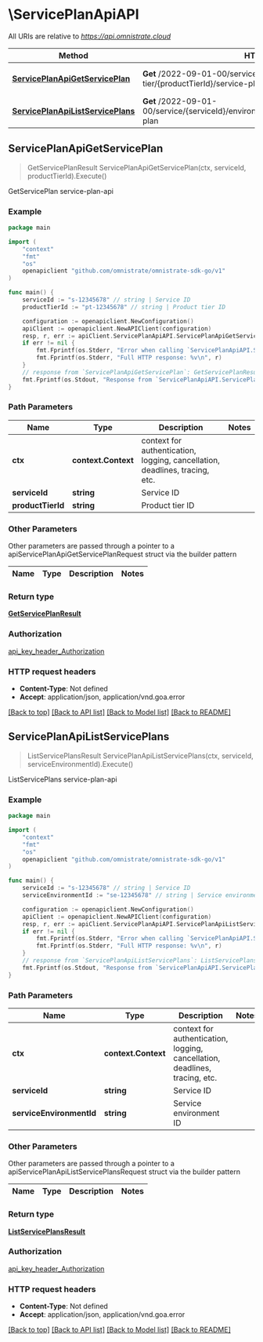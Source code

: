 # \ServicePlanApiAPI

All URIs are relative to *https://api.omnistrate.cloud*

Method | HTTP request | Description
------------- | ------------- | -------------
[**ServicePlanApiGetServicePlan**](ServicePlanApiAPI.md#ServicePlanApiGetServicePlan) | **Get** /2022-09-01-00/service/{serviceId}/product-tier/{productTierId}/service-plan | GetServicePlan service-plan-api
[**ServicePlanApiListServicePlans**](ServicePlanApiAPI.md#ServicePlanApiListServicePlans) | **Get** /2022-09-01-00/service/{serviceId}/environment/{serviceEnvironmentId}/service-plan | ListServicePlans service-plan-api



## ServicePlanApiGetServicePlan

> GetServicePlanResult ServicePlanApiGetServicePlan(ctx, serviceId, productTierId).Execute()

GetServicePlan service-plan-api

### Example

```go
package main

import (
	"context"
	"fmt"
	"os"
	openapiclient "github.com/omnistrate/omnistrate-sdk-go/v1"
)

func main() {
	serviceId := "s-12345678" // string | Service ID
	productTierId := "pt-12345678" // string | Product tier ID

	configuration := openapiclient.NewConfiguration()
	apiClient := openapiclient.NewAPIClient(configuration)
	resp, r, err := apiClient.ServicePlanApiAPI.ServicePlanApiGetServicePlan(context.Background(), serviceId, productTierId).Execute()
	if err != nil {
		fmt.Fprintf(os.Stderr, "Error when calling `ServicePlanApiAPI.ServicePlanApiGetServicePlan``: %v\n", err)
		fmt.Fprintf(os.Stderr, "Full HTTP response: %v\n", r)
	}
	// response from `ServicePlanApiGetServicePlan`: GetServicePlanResult
	fmt.Fprintf(os.Stdout, "Response from `ServicePlanApiAPI.ServicePlanApiGetServicePlan`: %v\n", resp)
}
```

### Path Parameters


Name | Type | Description  | Notes
------------- | ------------- | ------------- | -------------
**ctx** | **context.Context** | context for authentication, logging, cancellation, deadlines, tracing, etc.
**serviceId** | **string** | Service ID | 
**productTierId** | **string** | Product tier ID | 

### Other Parameters

Other parameters are passed through a pointer to a apiServicePlanApiGetServicePlanRequest struct via the builder pattern


Name | Type | Description  | Notes
------------- | ------------- | ------------- | -------------



### Return type

[**GetServicePlanResult**](GetServicePlanResult.md)

### Authorization

[api_key_header_Authorization](../README.md#api_key_header_Authorization)

### HTTP request headers

- **Content-Type**: Not defined
- **Accept**: application/json, application/vnd.goa.error

[[Back to top]](#) [[Back to API list]](../README.md#documentation-for-api-endpoints)
[[Back to Model list]](../README.md#documentation-for-models)
[[Back to README]](../README.md)


## ServicePlanApiListServicePlans

> ListServicePlansResult ServicePlanApiListServicePlans(ctx, serviceId, serviceEnvironmentId).Execute()

ListServicePlans service-plan-api

### Example

```go
package main

import (
	"context"
	"fmt"
	"os"
	openapiclient "github.com/omnistrate/omnistrate-sdk-go/v1"
)

func main() {
	serviceId := "s-12345678" // string | Service ID
	serviceEnvironmentId := "se-12345678" // string | Service environment ID

	configuration := openapiclient.NewConfiguration()
	apiClient := openapiclient.NewAPIClient(configuration)
	resp, r, err := apiClient.ServicePlanApiAPI.ServicePlanApiListServicePlans(context.Background(), serviceId, serviceEnvironmentId).Execute()
	if err != nil {
		fmt.Fprintf(os.Stderr, "Error when calling `ServicePlanApiAPI.ServicePlanApiListServicePlans``: %v\n", err)
		fmt.Fprintf(os.Stderr, "Full HTTP response: %v\n", r)
	}
	// response from `ServicePlanApiListServicePlans`: ListServicePlansResult
	fmt.Fprintf(os.Stdout, "Response from `ServicePlanApiAPI.ServicePlanApiListServicePlans`: %v\n", resp)
}
```

### Path Parameters


Name | Type | Description  | Notes
------------- | ------------- | ------------- | -------------
**ctx** | **context.Context** | context for authentication, logging, cancellation, deadlines, tracing, etc.
**serviceId** | **string** | Service ID | 
**serviceEnvironmentId** | **string** | Service environment ID | 

### Other Parameters

Other parameters are passed through a pointer to a apiServicePlanApiListServicePlansRequest struct via the builder pattern


Name | Type | Description  | Notes
------------- | ------------- | ------------- | -------------



### Return type

[**ListServicePlansResult**](ListServicePlansResult.md)

### Authorization

[api_key_header_Authorization](../README.md#api_key_header_Authorization)

### HTTP request headers

- **Content-Type**: Not defined
- **Accept**: application/json, application/vnd.goa.error

[[Back to top]](#) [[Back to API list]](../README.md#documentation-for-api-endpoints)
[[Back to Model list]](../README.md#documentation-for-models)
[[Back to README]](../README.md)

